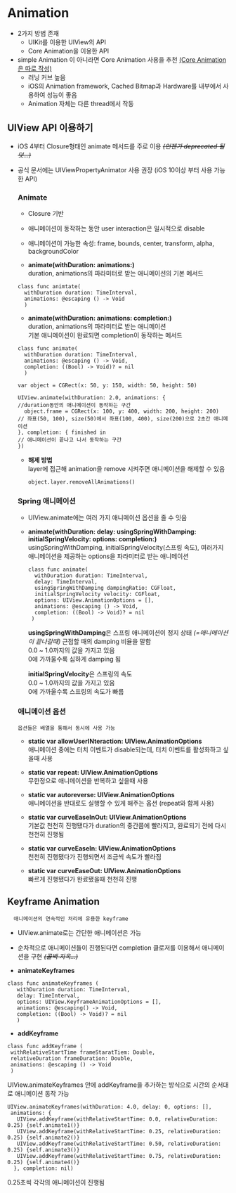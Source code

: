 # Animation

- 2가지 방법 존재
  - UIKit를 이용한 UIView의 API
  - Core Animation을 이용한 API
- simple Animation 이 아니라면 Core Animation 사용을 추천 [(Core Animation은 따로 작성)](https://github.com/everydayiOS/Bookcase-Of-Interstella/blob/master/Study/CoreAnimation.md)
  - 러닝 커브 높음
  - iOS의 Animation framework, Cached Bitmap과 Hardware를 내부에서 사용하여 성능이 좋음
  - Animation 자체는 다른 thread에서 작동


## UIView API 이용하기

- iOS 4부터 Closure형태인 animate 메서드를 주로 이용 *~~(언젠가 deprecated 될덧...)~~*
- 공식 문서에는 UIViewPropertyAnimator 사용 권장 (iOS 10이상 부터 사용 가능한 API)


  ### Animate
  
  - Closure 기반
  - 애니메이션이 동작하는 동안 user interaction은 일시적으로 disable
  - 애니메이션이 가능한 속성: frame, bounds, center, transform, alpha, backgroundColor
  
  - **animate(withDuration: animations:)**   
    duration, animations의 파라미터로 받는 애니메이션의 기본 메서드   
  ```
  class func animtate(
    withDuration duration: TimeInterval,
    animations: @escaping () -> Void
    )
  ```
  
  - **animate(withDuration: animations: completion:)**   
    duration, animations의 파라미터로 받는 애니메이션      
    기본 애니메이션이 완료되면 completion이 동작하는 메서드   
  ```
  class func animate(
    withDuration duration: TimeInterval,
    animations: @escaping () -> Void,
    completion: ((Bool) -> Void)? = nil
    )
  ```
  
  ```
  var object = CGRect(x: 50, y: 150, width: 50, height: 50)
  
  UIView.animate(withDuration: 2.0, animations: {
  //duration동안의 애니메이션이 동작하는 구간
    object.frame = CGRect(x: 100, y: 400, width: 200, height: 200)   // 좌표(50, 100), size(50)에서 좌표(100, 400), size(200)으로 2초간 애니메이션
  }, completion: { finished in
  // 애니메이션이 끝나고 나서 동작하는 구간
  })
  ```
  
  - **해제 방법**   
    layer에 접근해 animation을 remove 시켜주면 애니메이션을 해제할 수 있음
    ```
    object.layer.removeAllAnimations()
    ```
  
  ### Spring 애니메이션   
  
  - UIView.animate에는 여러 가지 애니메이션 옵션을 줄 수 잇음
  
  - **animate(withDuration: delay: usingSpringWithDamping: initialSpringVelocity: options: completion:)**   
    usingSpringWithDamping, initialSpringVelocity(스프링 속도), 여러가지 애니메이션을 제공하는 options을 파라미터로 받는 애니메이션
    
    ```
    class func animate(
      withDuration duration: TimeInterval,
      delay: TimeInterval,
      usingSpringWithDamping dampingRatio: CGFloat,
      initialSpringVelocity velocity: CGFloat,
      options: UIView.AnimationOptions = [],
      animations: @escaping () -> Void,
      completion: ((Bool) -> Void)? = nil
     )
    ```
    **usingSpringWithDamping**은 스프링 애니메이션이 정지 상태 *(=애니메이션이 끝나갈때)* 근접할 때의 damping 비율을 말함   
    0.0 ~ 1.0까지의 값을 가지고 있음   
    0에 가까울수록 심하게 damping 됨   
    
    **initialSpringVelocity**은 스프링의 속도   
    0.0 ~ 1.0까지의 값을 가지고 있음   
    0에 가까울수록 스프링의 속도가 빠름   
    
    
  ### 애니메이션 옵션   
      옵션들은 배열을 통해서 동시에 사용 가능   
  
  - **static var allowUserINteraction: UIView.AnimationOptions**   
    애니메이션 중에는 터치 이벤트가 disable되는데, 터치 이벤트를 활성화하고 싶을때 사용   
    
  - **static var repeat: UIView.AnimationOptions**   
    무한정으로 애니메이션을 반복하고 싶을때 사용   
    
  - **static var autoreverse: UIView.AnimationOptions**   
    애니메이션을 반대로도 실행할 수 있게 해주는 옵션 (repeat와 함께 사용)   
    
  - **static var curveEaseInOut: UIView.AnimationOptions**   
    기본값
    천천히 진행됐다가 duration의 중간쯤에 빨라지고, 완료되기 전에 다시 천천히 진행됨   
    
  - **static var curveEaseIn: UIView.AnimationOptions**   
    천천히 진행됐다가 진행되면서 조금씩 속도가 빨라짐   
    
  - **static var curveEaseOut: UIView.AnimationOptions**   
    빠르게 진행됐다가 완료됐을때 천천히 진행   
    
    
## Keyframe Animation
      애니메이션의 연속적인 처리에 유용한 keyframe   
      
   - UIView.animate로는 간단한 애니메이션은 가능
   - 순차적으로 애니메이션들이 진행된다면 completion 클로저를 이용해서 애니메이션을 구현 *~~(콜백 지옥...)~~*
   
   - **animateKeyframes**   
   
   ```
   class func animateKeyframes (
      withDuration duration: TimeInterval,
      delay: TimeInterval,
      options: UIView.KeyframeAnimationOptions = [],
      animations: @escaping() -> Void,
      completion: ((Bool) -> Void)? = nil
      )
   ```
    
   - **addKeyframe**  
   
   ```
   class func addKeyframe (
    withRelativeStartTime frameStaratTiem: Double,
    relativeDuration frameDuration: Double,
    animations: @escaping () -> Void
    )
   ```
   UIView.animateKeyframes 안에 addKeyframe을 추가하는 방식으로 시간의 순서대로 애니메이션 동작 가능   
   
   ```
   UIView.animateKeyframes(withDuration: 4.0, delay: 0, options: [],
    animations: {
      UIView.addKeyframe(withRelativeStartTime: 0.0, relativeDuration: 0.25) {self.animate1()}
      UIView.addKeyframe(withRelativeStartTime: 0.25, relativeDuration: 0.25) {self.animate2()}
      UIView.addKeyframe(withRelativeStartTime: 0.50, relativeDuration: 0.25) {self.animate3()}
      UIView.addKeyframe(withRelativeStartTime: 0.75, relativeDuration: 0.25) {self.animate4()}
     }, completion: nil)
   ```
   0.25초씩 각각의 애니메이션이 진행됨
